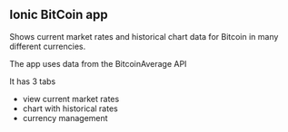 ## Ionic BitCoin app

Shows current market rates and historical chart data for Bitcoin in 
many different currencies.

The app uses data from the BitcoinAverage API 

It has 3 tabs

* view current market rates
* chart with historical rates
* currency management
